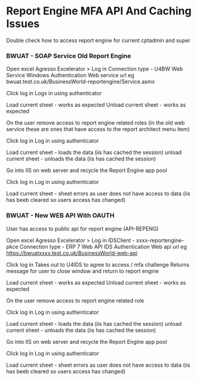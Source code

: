 # Report Engine MFA API And Caching Issues

Double check how to access report engine for current cptadmin and super

### BWUAT - SOAP Service Old Report Engine
Open excel
Agresso Excelerator > Log in
Connection type - U4BW Web Service
Windows Authentication
Web service url eg bwuat.test.co.uk/BusinessWorld-reportengine/Service.asmx

Click log in
Logs in using authenticator

Load current sheet - works as expected
Unload current sheet - works as expected

On the user remove access to report engine related roles (in the old web service these are ones that have access to the report architect menu item)

Click log in
Log in using authenticator

Load current sheet - loads the data (iis has cached the session)
unload current sheet - unloads the data (iis has cached the session)

Go into IIS on web server and recycle the Report Engine app pool

Click log in
Log in using authenticator

Load current sheet - sheet errors as user does not have access to data (iis has beeb cleared so users access has changed)

### BWUAT - New WEB API With OAUTH
User has access to public api for report engine (API-REPENG)

Open excel
Agresso Excelerator > Log in
IDSClient - xxxx-reportengine-pkce
Connection type - ERP 7 Web API
IDS Authentication
Web api url eg https://bwuatxxxx.test.co.uk/BusinessWorld-web-api

Click log in
Takes out to U4IDS to agree to access / mfa challenge
Returns message for user to close window and return to report engine

Load current sheet - works as expected
Unload current sheet - works as expected

On the user remove access to report engine related role

Click log in
Log in using authenticator

Load current sheet - loads the data (iis has cached the session)
unload current sheet - unloads the data (iis has cached the session)

Go into IIS on web server and recycle the Report Engine app pool

Click log in
Log in using authenticator

Load current sheet - sheet errors as user does not have access to data (iis has beeb cleared so users access has changed)